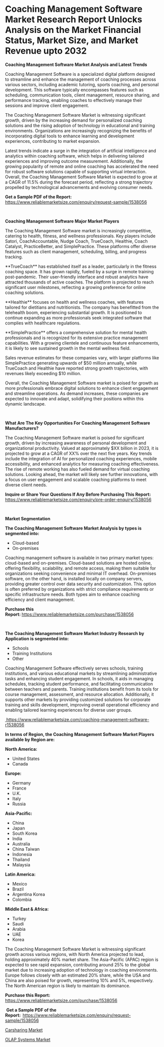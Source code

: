 <p><h1>Coaching Management Software Market Research Report Unlocks Analysis on the Market Financial Status, Market Size, and Market Revenue upto 2032</h1></p><p><strong>Coaching Management Software Market Analysis and Latest Trends</strong></p>
<p><p>Coaching Management Software is a specialized digital platform designed to streamline and enhance the management of coaching processes across various sectors, including academic tutoring, sports coaching, and personal development. This software typically encompasses features such as scheduling, communication tools, client management, resource sharing, and performance tracking, enabling coaches to effectively manage their sessions and improve client engagement.</p><p>The Coaching Management Software Market is witnessing significant growth, driven by the increasing demand for personalized coaching solutions and the rising adoption of technology in educational and training environments. Organizations are increasingly recognizing the benefits of incorporating digital tools to enhance learning and development experiences, contributing to market expansion.</p><p>Latest trends indicate a surge in the integration of artificial intelligence and analytics within coaching software, which helps in delivering tailored experiences and improving outcome measurement. Additionally, the growing popularity of remote and online coaching has accelerated the need for robust software solutions capable of supporting virtual interaction. Overall, the Coaching Management Software Market is expected to grow at a CAGR of 11.5% during the forecast period, reflecting a strong trajectory propelled by technological advancements and evolving consumer needs.</p></p>
<p><strong>Get a Sample PDF of the Report:&nbsp;</strong> <a href="https://www.reliablemarketsize.com/enquiry/request-sample/1538056?utm_campaign=2005&utm_medium=2&utm_source=Github&utm_content=ia&utm_term=10032025&utm_id=coaching-management-software">https://www.reliablemarketsize.com/enquiry/request-sample/1538056</a></p>
<p>&nbsp;</p>
<p><strong>Coaching Management Software Major Market Players</strong></p>
<p><p>The Coaching Management Software market is increasingly competitive, catering to health, fitness, and wellness professionals. Key players include Satori, CoachAccountable, Nudge Coach, TrueCoach, Healthie, Coach Catalyst, PracticeBetter, and SimplePractice. These platforms offer diverse features such as client management, scheduling, billing, and progress tracking.</p><p>**TrueCoach** has established itself as a leader, particularly in the fitness coaching space. It has grown rapidly, fueled by a surge in remote training post-pandemic. Their user-friendly interface and robust analytics have attracted thousands of active coaches. The platform is projected to reach significant user milestones, reflecting a growing preference for online coaching solutions.</p><p>**Healthie** focuses on health and wellness coaches, with features tailored for dietitians and nutritionists. The company has benefitted from the telehealth boom, experiencing substantial growth. It is positioned to continue expanding as more professionals seek integrated software that complies with healthcare regulations. </p><p>**SimplePractice** offers a comprehensive solution for mental health professionals and is recognized for its extensive practice management capabilities. With a growing clientele and continuous feature enhancements, it is likely to see sustained growth in the mental wellness field. </p><p>Sales revenue estimates for these companies vary, with larger platforms like SimplePractice generating upwards of $50 million annually, while TrueCoach and Healthie have reported strong growth trajectories, with revenues likely exceeding $10 million.</p><p>Overall, the Coaching Management Software market is poised for growth as more professionals embrace digital solutions to enhance client engagement and streamline operations. As demand increases, these companies are expected to innovate and adapt, solidifying their positions within this dynamic landscape.</p></p>
<p>&nbsp;</p>
<p><strong>What Are The Key Opportunities For Coaching Management Software Manufacturers?</strong></p>
<p><p>The Coaching Management Software market is poised for significant growth, driven by increasing awareness of personal development and organizational productivity. Valued at approximately $XX billion in 2023, it is projected to grow at a CAGR of XX% over the next five years. Key trends include the integration of AI for personalized coaching experiences, mobile accessibility, and enhanced analytics for measuring coaching effectiveness. The rise of remote working has also fueled demand for virtual coaching solutions. Looking ahead, the market will likely see further innovations, with a focus on user engagement and scalable coaching platforms to meet diverse client needs.</p></p>
<p><strong>Inquire or Share Your Questions If Any Before Purchasing This Report:</strong> <a href="https://www.reliablemarketsize.com/enquiry/pre-order-enquiry/1538056?utm_campaign=2005&utm_medium=2&utm_source=Github&utm_content=ia&utm_term=10032025&utm_id=coaching-management-software">https://www.reliablemarketsize.com/enquiry/pre-order-enquiry/1538056</a></p>
<p>&nbsp;</p>
<p><strong>Market Segmentation</strong></p>
<p><strong>The Coaching Management Software Market Analysis by types is segmented into:</strong></p>
<p><ul><li>Cloud-based</li><li>On-premises</li></ul></p>
<p><p>Coaching management software is available in two primary market types: cloud-based and on-premises. Cloud-based solutions are hosted online, offering flexibility, scalability, and remote access, making them suitable for organizations seeking convenience and minimal IT overhead. On-premises software, on the other hand, is installed locally on company servers, providing greater control over data security and customization. This option is often preferred by organizations with strict compliance requirements or specific infrastructure needs. Both types aim to enhance coaching efficiency and client management.</p></p>
<p><strong>Purchase this Report:&nbsp;</strong><a href="https://www.reliablemarketsize.com/purchase/1538056?utm_campaign=2005&utm_medium=2&utm_source=Github&utm_content=ia&utm_term=10032025&utm_id=coaching-management-software">https://www.reliablemarketsize.com/purchase/1538056</a></p>
<p>&nbsp;</p>
<p><strong>The Coaching Management Software Market Industry Research by Application is segmented into:</strong></p>
<p><ul><li>Schools</li><li>Training Institutions</li><li>Other</li></ul></p>
<p><p>Coaching Management Software effectively serves schools, training institutions, and various educational markets by streamlining administrative tasks and enhancing student engagement. In schools, it aids in managing schedules, tracking student performance, and facilitating communication between teachers and parents. Training institutions benefit from its tools for course management, assessment, and resource allocation. Additionally, it supports other markets by providing customized solutions for corporate training and skills development, improving overall operational efficiency and enabling tailored learning experiences for diverse user groups.</p></p>
<p><a href="https://www.reliablemarketsize.com/coaching-management-software-r1538056?utm_campaign=2005&utm_medium=2&utm_source=Github&utm_content=ia&utm_term=10032025&utm_id=coaching-management-software">&nbsp;https://www.reliablemarketsize.com/coaching-management-software-r1538056</a></p>
<p><strong>In terms of Region, the Coaching Management Software Market Players available by Region are:</strong></p>
<p>
    <p> <strong> North America: </strong>
        <ul>
            <li>United States</li>
            <li>Canada</li>
        </ul>
        </p> 
    <p> <strong> Europe: </strong>
        <ul>
            <li>Germany</li>
            <li>France</li>
            <li>U.K.</li>
            <li>Italy</li>
            <li>Russia</li>
        </ul>
        </p> 
    <p> <strong> Asia-Pacific: </strong>
        <ul>
            <li>China</li>
            <li>Japan</li>
            <li>South Korea</li>
            <li>India</li>
            <li>Australia</li>
            <li>China Taiwan</li>
            <li>Indonesia</li>
            <li>Thailand</li>
            <li>Malaysia</li>
        </ul>
        </p> 
    <p> <strong> Latin America: </strong>
        <ul>
            <li>Mexico</li>
            <li>Brazil</li>
            <li>Argentina Korea</li>
            <li>Colombia</li>
        </ul>
        </p> 
    <p> <strong> Middle East & Africa: </strong>
        <ul>
            <li>Turkey</li>
            <li>Saudi</li>
            <li>Arabia</li>
            <li>UAE</li>
            <li>Korea</li>
        </ul>
    </p>
    </p>
<p><p>The Coaching Management Software Market is witnessing significant growth across various regions, with North America projected to lead, holding approximately 40% market share. The Asia-Pacific (APAC) region is expected to see rapid expansion, contributing around 25% to the global market due to increasing adoption of technology in coaching environments. Europe follows closely with an estimated 20% share, while the USA and China are also poised for growth, representing 10% and 5%, respectively. The North American region is likely to maintain its dominance.</p></p>
<p><strong>Purchase this Report: </strong><a href="https://www.reliablemarketsize.com/purchase/1538056?utm_campaign=2005&utm_medium=2&utm_source=Github&utm_content=ia&utm_term=10032025&utm_id=coaching-management-software">https://www.reliablemarketsize.com/purchase/1538056</a></p>
<p>&nbsp;<strong>Get a Sample PDF of the Report:&nbsp;&nbsp;</strong><a href="https://www.reliablemarketsize.com/enquiry/request-sample/1538056?utm_campaign=2005&utm_medium=2&utm_source=Github&utm_content=ia&utm_term=10032025&utm_id=coaching-management-software">https://www.reliablemarketsize.com/enquiry/request-sample/1538056</a></p>
<p><strong></strong></p>
<p><p><a href="https://github.com/lylyparadise/Market-Research-Report-List-6/blob/main/carsharing-market.md?utm_campaign=2005&utm_medium=2&utm_source=Github&utm_content=ia&utm_term=10032025&utm_id=coaching-management-software">Carsharing Market</a></p><p><a href="https://github.com/FlorianWolf90/Market-Research-Report-List-1/blob/main/olap-systems-market.md?utm_campaign=2005&utm_medium=2&utm_source=Github&utm_content=ia&utm_term=10032025&utm_id=coaching-management-software">OLAP Systems Market</a></p></p>